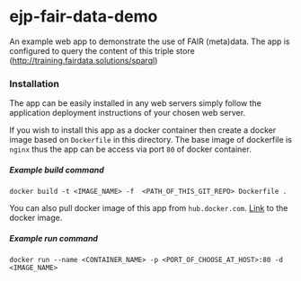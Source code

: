 # ejp-fair-data-demo
An example web app to demonstrate the use of FAIR (meta)data. The app is configured to query 
the content of this triple store (http://training.fairdata.solutions/sparql) 

### Installation
The app can be easily installed in any web servers simply follow the application deployment
instructions of your chosen web server.

If you wish to install this app as a docker container then create a docker image based on
`Dockerfile` in this directory. The base image of dockerfile is `nginx` thus the app can be 
access via port `80` of docker container. 

##### Example build command
`docker build -t <IMAGE_NAME> -f  <PATH_OF_THIS_GIT_REPO> Dockerfile .`

You can also pull docker image of this app from `hub.docker.com`. [Link](https://cloud.docker.com/repository/docker/rajireturn/ejp-fair-data-demo) to the docker image.

##### Example run command

`docker run --name <CONTAINER_NAME> -p <PORT_OF_CHOOSE_AT_HOST>:80 -d <IMAGE_NAME>`